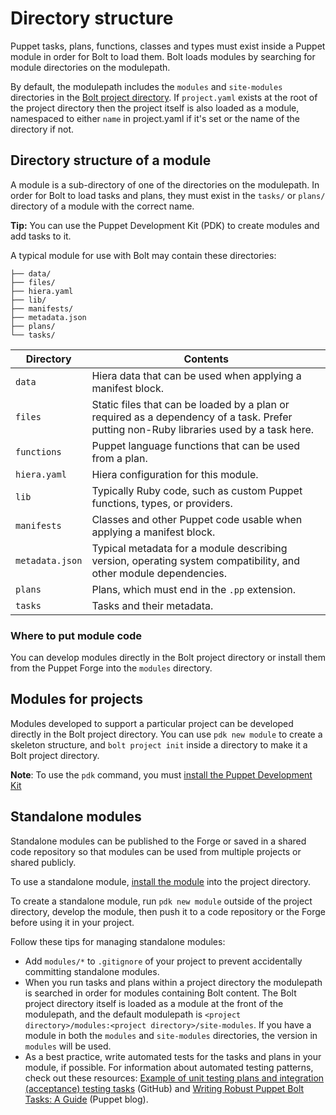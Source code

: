 # Directory structure

Puppet tasks, plans, functions, classes and types must exist inside a Puppet module in order for Bolt to load them. Bolt loads modules by searching for module directories on the modulepath.

By default, the modulepath includes the `modules` and `site-modules` directories in the [Bolt project directory](bolt_project_directories.md#). If `project.yaml` exists at the root of the project directory then the project itself is also loaded as a module, namespaced to either `name` in project.yaml if it's set or the name of the directory if not.

## Directory structure of a module

A module is a sub-directory of one of the directories on the modulepath. In order for Bolt to load tasks and plans, they must exist in the `tasks/` or `plans/` directory of a module with the correct name.

**Tip:** You can use the Puppet Development Kit (PDK) to create modules and add tasks to it.

A typical module for use with Bolt may contain these directories:

```console
├── data/
├── files/
├── hiera.yaml
├── lib/
├── manifests/
├── metadata.json
├── plans/
└── tasks/
```

|Directory|Contents|
|---------|--------|
|`data`|Hiera data that can be used when applying a manifest block.|
|`files`|Static files that can be loaded by a plan or required as a dependency of a task. Prefer putting non-Ruby libraries used by a task here.|
|`functions`|Puppet language functions that can be used from a plan.|
|`hiera.yaml`|Hiera configuration for this module.|
|`lib`|Typically Ruby code, such as custom Puppet functions, types, or providers.|
|`manifests`|Classes and other Puppet code usable when applying a manifest block.|
|`metadata.json`|Typical metadata for a module describing version, operating system compatibility, and other module dependencies.|
|`plans`|Plans, which must end in the `.pp` extension.|
|`tasks`|Tasks and their metadata.|

### Where to put module code

You can develop modules directly in the Bolt project directory or install them from the Puppet
Forge into the `modules` directory.

## Modules for projects

Modules developed to support a particular project can be developed directly in the Bolt project directory. You can use `pdk new module` to create a skeleton structure, and `bolt project init` inside a directory to make it a Bolt project directory.

**Note**:  To use the `pdk` command, you must [install the Puppet Development Kit](https://puppet.com/docs/pdk/1.x/pdk_install.html) 

## Standalone modules

Standalone modules can be published to the Forge or saved in a shared code repository so that modules can be used from multiple projects or shared publicly.

To use a standalone module, [install the module](bolt_installing_modules.md#) into the project directory.

To create a standalone module, run `pdk new module` outside of the project directory, develop the module, then push it to a code repository or the Forge before using it in your project.

Follow these tips for managing standalone modules:

-   Add `modules/*` to `.gitignore` of your project to prevent accidentally committing standalone modules.
-   When you run tasks and plans within a project directory the modulepath is searched in order for modules containing Bolt content. The Bolt project directory itself is loaded as a module at the front of the modulepath, and the default modulepath is `<project directory>/modules:<project directory>/site-modules`. If you have a module in both the `modules` and `site-modules` directories, the version in `modules` will be used.
-   As a best practice, write automated tests for the tasks and plans in your module, if possible. For information about automated testing patterns, check out these resources: [Example of unit testing plans and integration \(acceptance\) testing tasks](https://github.com/puppetlabs/puppetlabs-facts) (GitHub) and [Writing Robust Puppet Bolt Tasks: A Guide](https://puppet.com/blog/writing-robust-puppet-bolt-tasks-guide) (Puppet blog).
